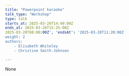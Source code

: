 ```yaml
---
title: "Powerpoint karaoke"
talk_type: "Workshop"
type: talk
starts_at: 2025-03-26T14:40:00Z
ends_at: 2025-03-26T15:25:00Z
2025-03-28T08:00:00Z', 'endsAt': '2025-03-28T11:20:00Z
weight: 2
authors:
    - Elisabeth Whiteley
    - Christine Smith-Johnsen

---
```

None
